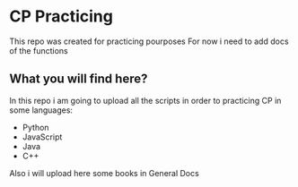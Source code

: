 # CP Practicing

This repo was created for practicing pourposes
For now i need to add docs of the functions

## What you will find here?

In this repo i am going to upload all the scripts in order to practicing CP in some languages:

- Python
- JavaScript
- Java
- C++

Also i will upload here some books in General Docs

